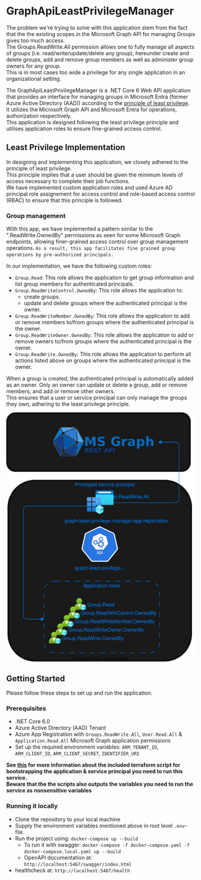 # GraphApiLeastPrivilegeManager

The problem we're trying to solve with this application stem from the fact that the the existing scopes in the Microsoft Graph API for managing Groups gives too much access. \
The Groups.ReadWrite.All permission allows one to fully manage all aspects of groups (i.e. read/write/update/delete any group), hereunder create and delete groups, add and remove group members as well as administer group owners for any group. \
This is in most cases too wide a privilege for any single application in an organizational setting.

The GraphApiLeastPrivilegeManager is a .NET Core 6 Web API application that provides an interface for managing groups in  Microsoft Entra (former Azure Active Directory (AAD)) according to the [principle of least privilege](https://www.paloaltonetworks.com/cyberpedia/what-is-the-principle-of-least-privilege). \
It utilizes the Microsoft Graph API and Microsoft Entra for operations, authorization respectively. \
This application is designed following the least privilege principle and utilises application roles to ensure fine-grained access control.

## Least Privilege Implementation

In designing and implementing this application, we closely adhered to the principle of least privilege. \
This principle implies that a user should be given the minimum levels of access necessary to complete their job functions. \
We have implemented custom application roles and used Azure AD principal role assignement for access control and role-based access control (RBAC) to ensure that this principle is followed.

### Group management

With this app, we have implemented a pattern similar to the ".ReadWrite.OwnedBy" permissions as seen for some Microsoft Graph endpoints, allowing finer-grained access control over group management operations. `As a result, this app facilitates fine grained group operations by pre-authorized principals.`

In our implementation, we have the following custom roles:

- `Group.Read`: This role allows the application to get group information and list group members for authenticated principals.
- `Group.ReadWriteControl.OwnedBy`: This role allows the application to:
  - create groups.
  - update and delete groups where the authenticated principal is the owner.
- `Group.ReadWriteMember.OwnedBy`: This role allows the application to add or remove members to/from groups where the authenticated principal is the owner.
- `Group.ReadWriteOwner.OwnedBy`: This role allows the application to add or remove owners to/from groups where the authenticated principal is the owner.
- `Group.ReadWrite.OwnedBy`: This role allows the application to perform all actions listed above on groups where the authenticated principal is the owner.

When a group is created, the authenticated principal is automatically added as an owner. Only an owner can update or delete a group, add or remove members, and add or remove other owners. \
This ensures that a user or service principal can only manage the groups they own, adhering to the least privilege principle.

![preview](./docs/architecture.drawio.svg)

## Getting Started

Please follow these steps to set up and run the application.

### Prerequisites
- .NET Core 6.0
- Azure Active Directory (AAD) Tenant
- Azure App Registration with `Groups.ReadWrite.All`, `User.Read.All` & `Application.Read.All` Microsoft Graph application permissions
- Set up the required environment variables: `ARM_TENANT_ID`, `ARM_CLIENT_ID`, `ARM_CLIENT_SECRET`, `IDENTIFIER_URI`

**See [this](./Terraform/README.md) for more information about the included terraform script for bootstrapping the application & service principal you need to run this service.**\
**Beware that the the scripts also outputs the variables you need to run the service as nonsensitive variables**

### Running it locally
- Clone the repository to your local machine
- Supply the environment variables mentioned above in root level `.env`-file.
- Run the project using: `docker-compose up --build`
  - To run it with swagger: `docker-compose -f docker-compose.yaml -f docker-compose.local.yaml up --build`
  - OpenAPI documentation at: `http://localhost:5467/swagger/index.html`
- healthcheck at: `http://localhost:5467/health`
